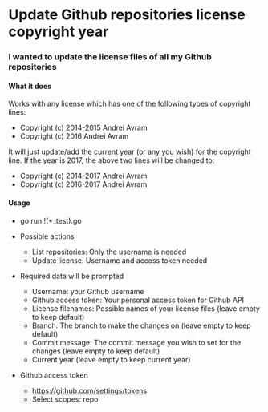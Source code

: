 # Update Github repositories license copyright year

### I wanted to update the license files of all my Github repositories
 
#### What it does

Works with any license which has one of the following types of copyright lines:

* Copyright (c) 2014-2015 Andrei Avram
* Copyright (c) 2016 Andrei Avram

It will just update/add the current year (or any you wish) for the copyright line.
If the year is 2017, the above two lines will be changed to:

* Copyright (c) 2014-2017 Andrei Avram
* Copyright (c) 2016-2017 Andrei Avram

#### Usage
    
* go run !(*_test).go

* Possible actions
    * List repositories: Only the username is needed
    * Update license: Username and access token needed

* Required data will be prompted
    * Username: your Github username
    * Github access token: Your personal access token for Github API
    * License filenames: Possible names of your license files (leave empty to keep default)
    * Branch: The branch to make the changes on (leave empty to keep default)
    * Commit message: The commit message you wish to set for the changes (leave empty to keep default)
    * Current year (leave empty to keep current year)

* Github access token
    * https://github.com/settings/tokens
    * Select scopes: repo
